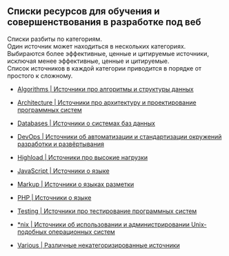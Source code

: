 Списки ресурсов для обучения и совершенствования в разработке под веб
---------------------------------------------------------------------

Списки разбиты по категориям.  
Один источник может находиться в нескольких категориях.  
Выбираются более эффективные, ценные и цитируемые источники,  
исключая менее эффективные, ценные и цитируемые.  
Список источников в каждой категории приводится в порядке от простого к сложному.  

* [Algorithms | Источники про алгоритмы и структуры данных](ALGORITHMS.md)

* [Architecture | Источники про архитектуру и проектирование программных систем](ARCHITECTURE.md)

* [Databases | Источники о системах баз данных](DATABASES.md)

* [DevOps | Источники об автоматизации и стандартизации окружений разработки и развёртывания](DEVOPS.md)

* [Highload | Источники про высокие нагрузки](HIGHLOAD.md)

* [JavaScript | Источники о языке](JAVASCRIPT.md)

* [Markup | Источники о языках разметки](MARKUP.md)

* [PHP | Источники о языке](PHP.md)

* [Testing | Источники про тестирование программных систем](TESTING.md)

* [*nix | Источники об использовании и администрировании Unix-подобных операционных систем](UNIX.md)

* [Various | Различные некатегоризированные источники](VARIOUS.md)
